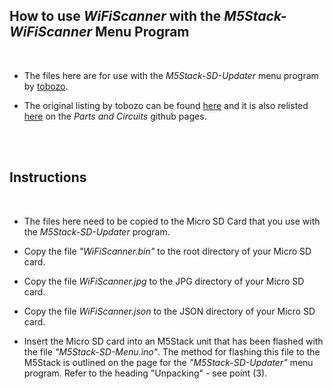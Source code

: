 
## How to use *WiFiScanner* with the *M5Stack-WiFiScanner* Menu Program

<br />

- The files here are for use with the *M5Stack-SD-Updater* menu program by [tobozo](https://github.com/tobozo).

- The original listing by tobozo can be found [here](https://github.com/tobozo/M5Stack-SD-Updater) and it is also relisted [here](https://github.com/PartsandCircuits/M5Stack-SD-Updater) on the *Parts and Circuits* github pages.

<br />
<br />

## Instructions
<br />

- The files here need to be copied to the Micro SD Card that you use with the *M5Stack-SD-Updater* program.

- Copy the file *"WiFiScanner.bin"* to the root directory of your Micro SD card.

- Copy the file *WiFiScanner.jpg* to the JPG directory of your Micro SD card.

- Copy the file *WiFiScanner.json* to the JSON directory of your Micro SD card.

- Insert the Micro SD card into an M5Stack unit that has been flashed with the file *"M5Stack-SD-Menu.ino"*. The method for flashing this file to the M5Stack is outlined on the page for the *"M5Stack-SD-Updater"* menu program. Refer to the heading "Unpacking" - see point (3).


